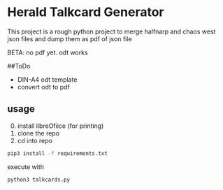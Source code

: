 # Herald Talkcard Generator
This project is a rough python project to merge halfnarp and chaos west json files and dump them as pdf of json file  

BETA: no pdf yet. odt works

##ToDo
* DIN-A4 odt template
* convert odt to pdf

## usage
0. install libreOfiice (for printing)
1. clone the repo
2. cd into repo
```bash
pip3 install -f requirements.txt
```
execute with 
```bash
python3 talkcards.py
```
